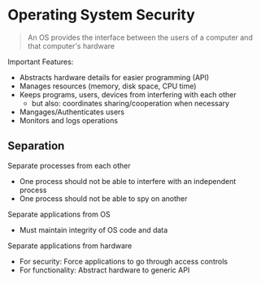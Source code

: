 # Operating System Security
> An OS provides the interface between the users of a computer and that computer's hardware

Important Features: 
 - Abstracts hardware details for easier programming (API)
 - Manages resources (memory, disk space, CPU time)
 - Keeps programs, users, devices from interfering with each other
	- but also: coordinates sharing/cooperation when necessary
 - Mangages/Authenticates users 
 - Monitors and logs operations

## Separation

Separate processes from each other 
 - One process should not be able to interfere with an independent process
 - One process should not be able to spy on another

Separate applications from OS 
 - Must maintain integrity of OS code and data

Separate applications from hardware
 - For security: Force applications to go through access controls
 - For functionality: Abstract hardware to generic API
